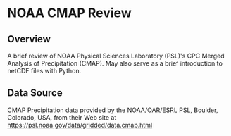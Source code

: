 # NOAA CMAP Review

## Overview

A brief review of NOAA Physical Sciences Laboratory (PSL)'s CPC Merged Analysis of Precipitation (CMAP). May also serve as a brief introduction to netCDF files with Python.

## Data Source

CMAP Precipitation data provided by the NOAA/OAR/ESRL PSL, Boulder, Colorado, USA, from their Web site at https://psl.noaa.gov/data/gridded/data.cmap.html
